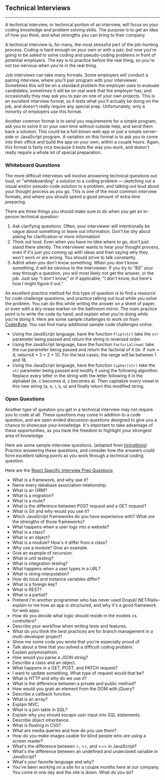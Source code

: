 ## Technical Interviews
<hr />

A technical interview, or technical portion of an interview, will focus on your coding knowledge and problem solving skills. The purpose is to get an idea of how you think, and what strengths you can bring to their company.

A technical interview is, for many, the most stressful part of the job-hunting process. Coding is hard enough on your own or with a pair, but now you're going to be asked to solve coding and pseudo-coding problems in front of potential employers. The key is to practice before the real thing, so you're not too nervous when you're in the real thing.

Job interviews can take many formats. Some employers will conduct a pairing interview, where you'll pair program with your interviewer. Sometimes this will be on a standard problem the employer uses to evaluate candidates; sometimes it will be on real work that the employer has; and occasionally they may ask you to pair on one of your own projects. This is an excellent interview format, as it tests what you'll actually be doing on the job, and doesn't really require any special prep. Unfortunately, only a minority of employers use this format.

Another common format is to send you requirements for a simple program, ask you to solve it on your own time without outside help, and send them back a solution. This could be a full-blown web app or just a simple server-side or JavaScript program. A variation on this format is to ask you to come into their office and build the app on your own, within a couple hours. Again, this format is fairly nice because it tests the way you work, and doesn't really require a whole lot of special preparation.

### Whiteboard Questions

The more difficult interviews will involve answering technical questions out loud, or "whiteboarding" a solution to a coding problem — sketching out a visual and/or pseudo-code solution to a problem, and talking out loud about your thought process as you go. This is one of the most common interview formats, and where you should spend a good amount of extra time preparing.

There are three things you should make sure to do when you get an in-person technical question:

1. Ask clarifying questions. Often, your interviewer will intentionally be vague about something or leave out information. Don't be shy about asking for clarification or more information!
2. Think out loud. Even when you have no idea where to go, don't just stand there silently. The interviewer wants to hear your thought process, even if it's just you coming up with ideas and then saying why they won't work or are wrong. You should strive to talk constantly.
3. Admit when you don't know something. When you don't know something, it will be obvious to the interviewer. If you try to "BS" your way through a question, you will most likely not get the answer, or the job. Just say "I don't know," or if applicable, "I don't know, but here's how I might figure it out."

An excellent practice method for this type of question is to find a resource for code challenge questions, and practice talking out loud while you solve the problem. You can do this while writing the answer on a sheet of paper, or even with a dry-erase marker on the bathroom mirror. The main practice point is to write the code by hand, and explain what you're doing _while_ you're doing it. Here are some sample challenges to work on from [CoderByte](https://coderbyte.com/). You can find many additional sample code challenges online.

* Using the JavaScript language, have the function `Flip(str)` take the `str` parameter being passed and return the string in reversed order.
* Using the JavaScript language, have the function `Factorial(num)` take the `num` parameter being passed and return the factorial of it (ie. if num = 4, return(4 * 3 * 2 * 1)). For the test cases, the range will be between 1 and 18.
* Using the JavaScript language, have the function `Cipher(str)` take the `str` parameter being passed and modify it using the following algorithm. Replace every letter in the string with the letter following it in the alphabet (ie. c becomes d, z becomes a). Then capitalize every vowel in this new string (a, e, i, o, u) and finally return this modified string.

### Open Questions

Another type of question you get in a technical interview may not require you to code at all. These questions may come in addition to a code question, and are open ended discussion questions designed to give you a chance to showcase your knowledge. It's important to take advantage of these opportunities, as you have the freedom to highlight your strongest area of knowledge.

Here are some sample interview questions. (adapted from [hiringthing](http://www.hiringthing.com/2012/05/12/conducting-a-great-technical-interview.html)) Practice answering these questions, and consider how the answers could form excellent talking points as you work through a technical coding question.

Here are the [React Specific Interview Prep Questions](/internship-and-job-search/preparing-for-job-interviews/react-technical-interview-questions)


  * What is a framework, and why use it?
  * Name every database association relationship.
  * What is an ORM?
  * What is a migration?
  * What is a route?
  * What is the difference between POST request and a GET request?
  * What is Git and why would you use it?
  * Which JavaScript frameworks do you have experience with? What are the strengths of those frameworks?
  * What happens when a user logs into a website?
  * What is a class?
  * What is an object?
  * What is a module? How's it differ from a class?
  * Why use a module? Give an example.
  * Give an example of recursion.
  * What is unit testing?
  * What is integration testing?
  * What happens when a user types in a URL?
  * What is string interpolation?
  * How do local and instance variables differ?
  * What is a foreign key?
  * What is REST?
  * What is a partial?
  * Pretend I'm another programmer who has never used Drupal/.NET/Rails– explain to me how an app is structured, and why it's a good framework for web apps.
  * How do you decide what logic should reside in the models vs. controllers?
  * Describe your workflow when writing tests and features.
  * What do you think the best practices are for branch management in a multi-developer project?
  * Show me some code you wrote that you're especially proud of.
  * Talk about a time that you solved a difficult coding problem.
  * Explain polymorphism.
  * How would you parse a JSON string?
  * Describe a class and an object.
  * What happens in a GET, POST, and PATCH request?
  * I want to update something. What type of request would that be?
  * What is HTTP and why do we use it?
  * What is the difference between a private and public method?
  * How would you grab an element from the DOM with jQuery?
  * Describe a callback function.
  * What is an array?
  * Explain MVC.
  * What is a join table in SQL?
  * Explain why you should escape user input into SQL statements.
  * Describe object inheritance.
  * What is floating in CSS?
  * What are media queries and how do you use them?
  * How do you make images usable for blind people who are using a screen reader?
  * What's the difference between =, ==, and === in JavaScript?
  * What's the difference between an undefined and undeclared variable in JavaScript?
  * What's your favorite language and why?
  * You've been working on a site for a couple months here at our company. You come in one day and the site is down. What do you do?
